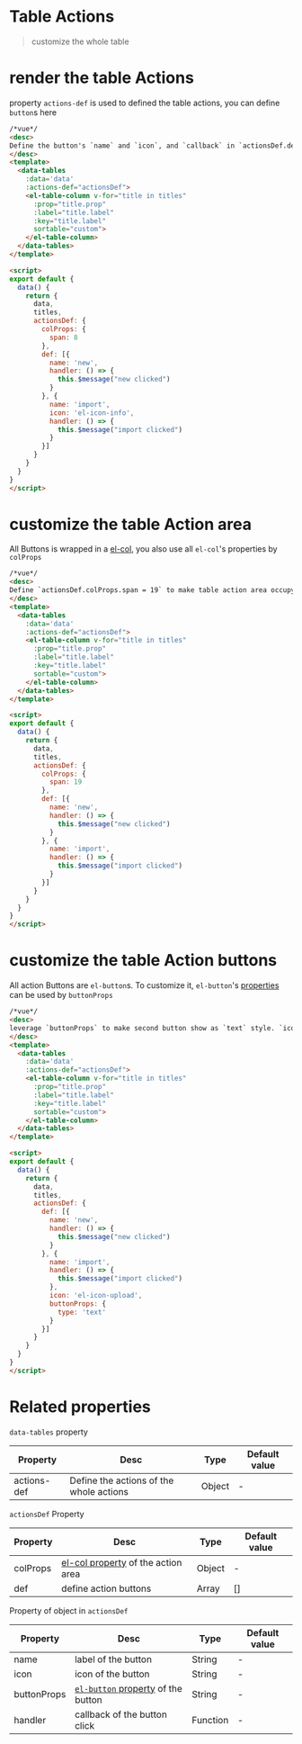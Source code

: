 # Table Actions
> customize the whole table

# render the table Actions
property `actions-def` is used to defined the table actions, you can define `button`s here

```html
/*vue*/
<desc>
Define the button's `name` and `icon`, and `callback` in `actionsDef.def`
</desc>
<template>
  <data-tables
    :data='data'
    :actions-def="actionsDef">
    <el-table-column v-for="title in titles"
      :prop="title.prop"
      :label="title.label"
      :key="title.label"
      sortable="custom">
    </el-table-column>
  </data-tables>
</template>

<script>
export default {
  data() {
    return {
      data,
      titles,
      actionsDef: {
        colProps: {
          span: 8
        },
        def: [{
          name: 'new',
          handler: () => {
            this.$message("new clicked")
          }
        }, {
          name: 'import',
          icon: 'el-icon-info',
          handler: () => {
            this.$message("import clicked")
          }
        }]
      }
    }
  }
}
</script>
```

# customize the table Action area
All Buttons is wrapped in a [el-col](http://element.eleme.io/#/en-US/component/layout#col-attributes), you also use all `el-col`'s properties by `colProps`

```html
/*vue*/
<desc>
Define `actionsDef.colProps.span = 19` to make table action area occupy 19 grids.
</desc>
<template>
  <data-tables
    :data='data'
    :actions-def="actionsDef">
    <el-table-column v-for="title in titles"
      :prop="title.prop"
      :label="title.label"
      :key="title.label"
      sortable="custom">
    </el-table-column>
  </data-tables>
</template>

<script>
export default {
  data() {
    return {
      data,
      titles,
      actionsDef: {
        colProps: {
          span: 19
        },
        def: [{
          name: 'new',
          handler: () => {
            this.$message("new clicked")
          }
        }, {
          name: 'import',
          handler: () => {
            this.$message("import clicked")
          }
        }]
      }
    }
  }
}
</script>
```

# customize the table Action buttons
All action Buttons are `el-button`s. To customize it, `el-button`'s [properties](http://element.eleme.io/#/en-US/component/button#attributes) can be used by `buttonProps`

```html
/*vue*/
<desc>
leverage `buttonProps` to make second button show as `text` style. `icon` is shortcut for `buttonProps.icon`
</desc>
<template>
  <data-tables
    :data='data'
    :actions-def="actionsDef">
    <el-table-column v-for="title in titles"
      :prop="title.prop"
      :label="title.label"
      :key="title.label"
      sortable="custom">
    </el-table-column>
  </data-tables>
</template>

<script>
export default {
  data() {
    return {
      data,
      titles,
      actionsDef: {
        def: [{
          name: 'new',
          handler: () => {
            this.$message("new clicked")
          }
        }, {
          name: 'import',
          handler: () => {
            this.$message("import clicked")
          },
          icon: 'el-icon-upload',
          buttonProps: {
            type: 'text'
          }
        }]
      }
    }
  }
}
</script>
```

# Related properties

`data-tables` property

| Property   | Desc    | Type | Default value |
| ------------- | ------------- | --- | --- |
| actions-def	  | Define the actions of the whole actions| Object | - |

`actionsDef` Property

| Property | Desc    | Type | Default value |
| ------------- | ------------- | --- | --- |
| colProps | [el-col property](http://element.eleme.io/#/en-US/component/layout#col-attributes) of the action area | Object | - |
| def  | define action buttons | Array | [] |

Property of object in `actionsDef`

| Property | Desc    | Type | Default value |
| ------------- | ------------- | --- | --- |
| name	| label of the button | String | - |
| icon  | icon of the button | String | - |
| buttonProps  | [`el-button` property](http://element.eleme.io/#/en-US/component/button#attributes) of the button | String | - |
| handler  | callback of the button click | Function | - |
